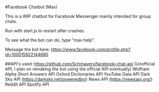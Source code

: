 #Facebook Chatbot (Max)

This is a WIP chatbot for Facebook Messenger mainly intended for group chats.

Run with start.js to restart after crashes.

To see what the bot can do, type "max help".

Message the bot here: https://www.facebook.com/profile.php?id=100015922144680

##API's used:
https://github.com/Schmavery/facebook-chat-api (Unofficial API, I plan on remaking the bot using the official API eventually)
Wolfram Alpha Short Answers API
Oxford Dictionaries API
YouTube Data API
Dark Sky API (https://darksky.net/poweredby/)
News API (https://newsapi.org/)
Reddit API
Spotify API
